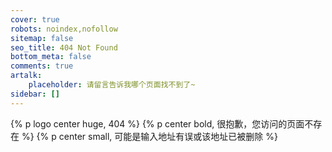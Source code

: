 ```yaml
---
cover: true
robots: noindex,nofollow
sitemap: false
seo_title: 404 Not Found
bottom_meta: false
comments: true
artalk:
    placeholder: 请留言告诉我哪个页面找不到了~
sidebar: []
---
```


{% p logo center huge, 404 %}
{% p center bold, 很抱歉，您访问的页面不存在 %}
{% p center small, 可能是输入地址有误或该地址已被删除 %}
